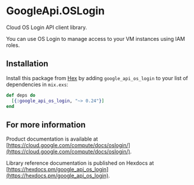 # GoogleApi.OSLogin

Cloud OS Login API client library.

You can use OS Login to manage access to your VM instances using IAM roles.

## Installation

Install this package from [Hex](https://hex.pm) by adding
`google_api_os_login` to your list of dependencies in `mix.exs`:

```elixir
def deps do
  [{:google_api_os_login, "~> 0.24"}]
end
```

## For more information

Product documentation is available at [https://cloud.google.com/compute/docs/oslogin/](https://cloud.google.com/compute/docs/oslogin/).

Library reference documentation is published on Hexdocs at
[https://hexdocs.pm/google_api_os_login](https://hexdocs.pm/google_api_os_login).
